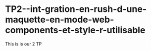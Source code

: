 # TP2--int-gration-en-rush-d-une-maquette-en-mode-web-components-et-style-r-utilisable
This is is our 2 TP
